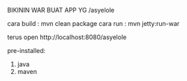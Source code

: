 BIKININ WAR BUAT APP YG /asyelole

cara build : mvn clean package
cara run : mvn jetty:run-war

terus open http://localhost:8080/asyelole

pre-installed:
1. java
2. maven
